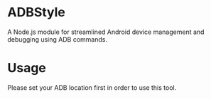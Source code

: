 # ADBStyle
A Node.js module for streamlined Android device management and debugging using ADB commands.

# Usage
Please set your ADB location first in order to use this tool.
